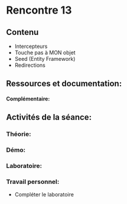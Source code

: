 # Rencontre 13

## Contenu
- Intercepteurs 
- Touche pas à MON objet 
- Seed (Entity Framework) 
- Redirections 


## Ressources et documentation: 

#### Complémentaire: 


## Activités de la séance: 
### Théorie:  


### Démo:


### Laboratoire: 

 
### Travail personnel: 
- Compléter le laboratoire